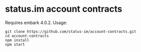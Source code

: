 # status.im account contracts
Requires embark 4.0.2. 
Usage: 
 ```
 git clone https://github.com/status-im/account-contracts.git
 cd account-contracts
 npm install
 npm start
 ```

